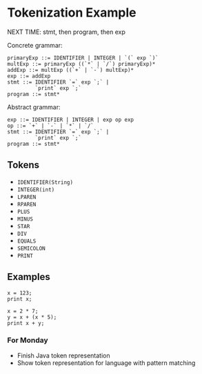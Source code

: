 # Tokenization Example #


NEXT TIME: stmt, then program, then exp

Concrete grammar:

```
primaryExp ::= IDENTIFIER | INTEGER | `(` exp `)`
multExp ::= primaryExp ((`*` | `/`) primaryExp)*
addExp ::= multExp ((`+` | `-`) multExp)*
exp ::= addExp
stmt ::= IDENTIFIER `=` exp `;` |
         `print` exp `;`
program ::= stmt*
```

Abstract grammar:

```
exp ::= IDENTIFIER | INTEGER | exp op exp
op ::= `+` | `-` | `*` | `/`
stmt ::= IDENTIFIER `=` exp `;` |
         `print` exp `;`
program ::= stmt*
```

## Tokens ##

- `IDENTIFIER(String)`
- `INTEGER(int)`
- `LPAREN`
- `RPAREN`
- `PLUS`
- `MINUS`
- `STAR`
- `DIV`
- `EQUALS`
- `SEMICOLON`
- `PRINT`

## Examples ##

```
x = 123;
print x;
```

```
x = 2 * 7;
y = x + (x * 5);
print x + y;
```

### For Monday ###

- Finish Java token representation
- Show token representation for language with pattern matching
